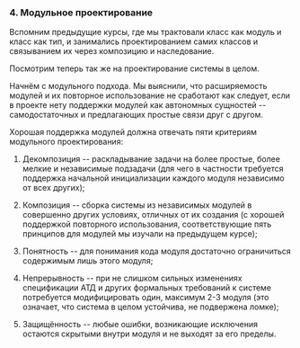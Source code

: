 ### 4. Модульное проектирование

Вспомним предыдущие курсы, где мы трактовали класс как модуль и класс как тип, и занимались проектированием самих классов и связыванием их через композицию и наследование.

Посмотрим теперь так же на проектирование системы в целом.

Начнём с модульного подхода. Мы выяснили, что расширяемость модулей и их повторное использование не сработают как следует, если в проекте нету поддержки модулей как автономных сущностей -- самодостаточных и предлагающих простые связи друг с другом.

Хорошая поддержка модулей должна отвечать пяти критериям модульного проектирования:

1) Декомпозиция -- раскладывание задачи на более простые, более мелкие и независимые подзадачи (для чего в частности требуется поддержка начальной инициализации каждого модуля независимо от всех других);

2) Композиция -- сборка системы из независимых модулей в совершенно других условиях, отличных от их создания (с хорошей поддержкой повторного использования, соответствующие пять принципов для модулей мы изучали на предыдущем курсе);

3) Понятность -- для понимания кода модуля достаточно ограничиться содержимым лишь этого модуля;

4) Непрерывность -- при не слишком сильных изменениях спецификации АТД и других формальных требований к системе потребуется модифицировать один, максимум 2-3 модуля (это означает, что система в целом устойчива, не подвержена ломке);

5) Защищённость -- любые ошибки, возникающие исключения остаются скрытыми внутри модуля и не выходят за его пределы.

